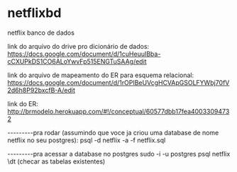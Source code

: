 # netflixbd
netflix banco de dados


link do arquivo do drive pro dicionário de dados: https://docs.google.com/document/d/1cuHeuuIBba-cCXUPkDS1CO6ALoYwvFp515ENGTuSAAg/edit

link do arquivo de mapeamento do ER para esquema relacional: https://docs.google.com/document/d/1rOPIBeUVcgHCVApGSOLFYWbj70fV2d6h8P92bxcfB-A/edit

link do ER: http://brmodelo.herokuapp.com/#!/conceptual/60577dbb17fea40033094732


---------pra rodar (assumindo que voce ja criou uma database de nome netflix no seu postgres):
psql -d netflix -a -f netflix.sql

---------pra acessar a database no postgres
sudo -i -u postgres
psql netflix 
\dt (checar as tabelas existentes)
